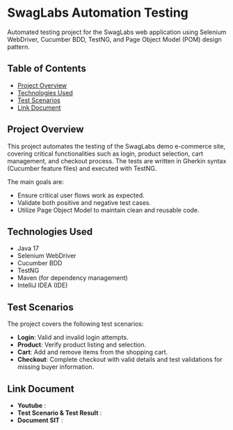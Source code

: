 # SwagLabs Automation Testing

Automated testing project for the SwagLabs web application using Selenium WebDriver, Cucumber BDD, TestNG, and Page Object Model (POM) design pattern.

## Table of Contents

- [Project Overview](#project-overview)
- [Technologies Used](#technologies-used)
- [Test Scenarios](#test-scenarios)
- [Link Document](#link-document)

## Project Overview
This project automates the testing of the SwagLabs demo e-commerce site, covering critical functionalities such as login, product selection, cart management, and checkout process. The tests are written in Gherkin syntax (Cucumber feature files) and executed with TestNG.

The main goals are:
- Ensure critical user flows work as expected.
- Validate both positive and negative test cases.
- Utilize Page Object Model to maintain clean and reusable code.

## Technologies Used
- Java 17
- Selenium WebDriver
- Cucumber BDD
- TestNG
- Maven (for dependency management)
- IntelliJ IDEA (IDE)

## Test Scenarios
The project covers the following test scenarios:

- **Login**: Valid and invalid login attempts.
- **Product**: Verify product listing and selection.
- **Cart**: Add and remove items from the shopping cart.
- **Checkout**: Complete checkout with valid details and test validations for missing buyer information.

## Link Document
- **Youtube** :
- **Test Scenario & Test Result** :
- **Document SIT** :